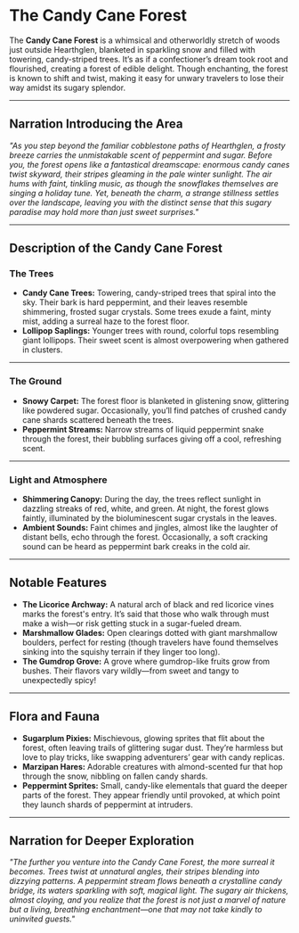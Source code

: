 # **The Candy Cane Forest**

The **Candy Cane Forest** is a whimsical and otherworldly stretch of woods just outside Hearthglen, blanketed in sparkling snow and filled with towering, candy-striped trees. It’s as if a confectioner’s dream took root and flourished, creating a forest of edible delight. Though enchanting, the forest is known to shift and twist, making it easy for unwary travelers to lose their way amidst its sugary splendor.

---

## **Narration Introducing the Area**

*"As you step beyond the familiar cobblestone paths of Hearthglen, a frosty breeze carries the unmistakable scent of peppermint and sugar. Before you, the forest opens like a fantastical dreamscape: enormous candy canes twist skyward, their stripes gleaming in the pale winter sunlight. The air hums with faint, tinkling music, as though the snowflakes themselves are singing a holiday tune. Yet, beneath the charm, a strange stillness settles over the landscape, leaving you with the distinct sense that this sugary paradise may hold more than just sweet surprises."*

---

## **Description of the Candy Cane Forest**

### **The Trees**
- **Candy Cane Trees:** Towering, candy-striped trees that spiral into the sky. Their bark is hard peppermint, and their leaves resemble shimmering, frosted sugar crystals. Some trees exude a faint, minty mist, adding a surreal haze to the forest floor.  
- **Lollipop Saplings:** Younger trees with round, colorful tops resembling giant lollipops. Their sweet scent is almost overpowering when gathered in clusters.  

---

### **The Ground**
- **Snowy Carpet:** The forest floor is blanketed in glistening snow, glittering like powdered sugar. Occasionally, you’ll find patches of crushed candy cane shards scattered beneath the trees.  
- **Peppermint Streams:** Narrow streams of liquid peppermint snake through the forest, their bubbling surfaces giving off a cool, refreshing scent.  

---

### **Light and Atmosphere**
- **Shimmering Canopy:** During the day, the trees reflect sunlight in dazzling streaks of red, white, and green. At night, the forest glows faintly, illuminated by the bioluminescent sugar crystals in the leaves.  
- **Ambient Sounds:** Faint chimes and jingles, almost like the laughter of distant bells, echo through the forest. Occasionally, a soft cracking sound can be heard as peppermint bark creaks in the cold air.  

---

## **Notable Features**
- **The Licorice Archway:** A natural arch of black and red licorice vines marks the forest's entry. It’s said that those who walk through must make a wish—or risk getting stuck in a sugar-fueled dream.  
- **Marshmallow Glades:** Open clearings dotted with giant marshmallow boulders, perfect for resting (though travelers have found themselves sinking into the squishy terrain if they linger too long).  
- **The Gumdrop Grove:** A grove where gumdrop-like fruits grow from bushes. Their flavors vary wildly—from sweet and tangy to unexpectedly spicy!  

---

## **Flora and Fauna**
- **Sugarplum Pixies:** Mischievous, glowing sprites that flit about the forest, often leaving trails of glittering sugar dust. They’re harmless but love to play tricks, like swapping adventurers’ gear with candy replicas.  
- **Marzipan Hares:** Adorable creatures with almond-scented fur that hop through the snow, nibbling on fallen candy shards.  
- **Peppermint Sprites:** Small, candy-like elementals that guard the deeper parts of the forest. They appear friendly until provoked, at which point they launch shards of peppermint at intruders.  

---

## **Narration for Deeper Exploration**
*"The further you venture into the Candy Cane Forest, the more surreal it becomes. Trees twist at unnatural angles, their stripes blending into dizzying patterns. A peppermint stream flows beneath a crystalline candy bridge, its waters sparkling with soft, magical light. The sugary air thickens, almost cloying, and you realize that the forest is not just a marvel of nature but a living, breathing enchantment—one that may not take kindly to uninvited guests."*
